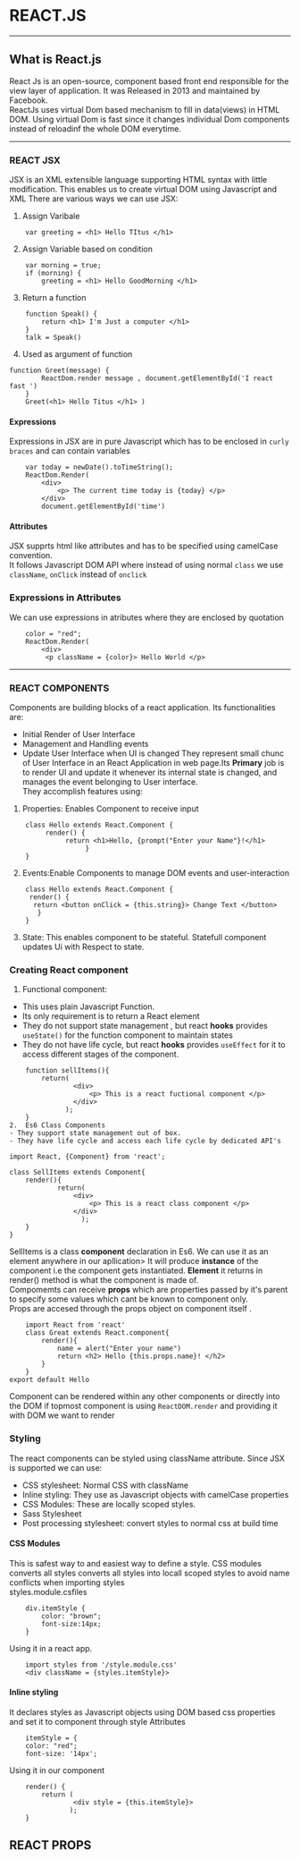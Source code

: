 #	REACT.JS
***
##	What is React.js
React Js is an open-source, component based  front end responsible for the view layer of application. It was Released in 2013 and  maintained by Facebook. <br/>
ReactJs uses virtual Dom based mechanism to fill in data(views) in HTML DOM. Using virtual Dom is fast since it changes individual Dom components instead of reloadinf the whole DOM everytime.<br/>
***
###	REACT JSX
JSX is an XML extensible language supporting HTML syntax with little modification. This enables us to create virtual DOM using Javascript and XML
There are various ways we can use JSX:
1.	Assign Varibale
```
	var greeting = <h1> Hello TItus </h1>
```
2.	Assign Variable based on condition
```
	var morning = true;
	if (morning) {
		greeting = <h1> Hello GoodMorning </h1>
```
3.	Return a function
```
	function Speak() {
		return <h1> I'm Just a computer </h1>
	}
	talk = Speak()
```
4.	Used as argument of function
```
function Greet(message) {
		ReactDom.render message , document.getElementById('I react fast ')
	}
	Greet(<h1> Hello Titus </h1> )
```
####	Expressions
Expressions in JSX are in pure Javascript which has to be enclosed in `curly braces` and can contain variables
```
	var today = newDate().toTimeString();
	ReactDom.Render(
		<div> 
			<p> The current time today is {today} </p>
		</div>
		document.getElementById('time')
```
####	Attributes
JSX supprts html like attributes and has to be specified using camelCase convention.<br/>
It follows Javascript DOM API where instead of using normal `class` we use `className`, `onClick` instead of `onclick`
### Expressions in  Attributes
We can use expressions in atributes where they are enclosed by quotation
```
	color = "red";
	ReactDom.Render(
		<div> 
		 <p className = {color}> Hello World </p>
```

***
### 	REACT COMPONENTS
Components are building blocks of a react application.
Its functionalities are:
-	Initial Render of User Interface
-	Management and Handling events
-	Update User Interface when UI is changed
They represent small chunc of User Interface in an React Application in web page.Its __Primary__ job is to render UI and update it whenever its internal state is changed, and manages the event belonging to User interface.<br/>
They accomplish features using:
1. Properties: Enables Component to receive input
```
	class Hello extends React.Component {
		 render() {
			  return <h1>Hello, {prompt("Enter your Name"}!</h1>
				   }
	}
```
2. Events:Enable Components to manage DOM events and user-interaction
```
	class Hello extends React.Component {
	 render() {
	  return <button onClick = {this.string}> Change Text </button>
	   }
	}
```
3. State: This enables component to be stateful. Statefull component updates Ui with Respect to state.
###	Creating React component
1.	Functional component: <br/>
- This uses plain Javascript Function.
- Its only requirement is to return a React element
- They do not support state management , but react  __hooks__ provides `useState()` for the function component to maintain states
- They do not have life cycle, but react __hooks__ provides `useEffect` for it to access different stages of the component.
```
	function sellItems(){
		return(
				<div>
					<p> This is a react fuctional component </p>
				</div>
		      );
	}
2.	Es6 Class Components
- They support state management out of box.
- They have life cycle and access each life cycle by dedicated API's
```
	import React, {Component} from 'react';
	
	class SellItems extends Component{
		render(){
				return(
					<div>
						<p> This is a react class component </p>
					</div>
				      );
		}
	}
SellItems is a class __component__ declaration in  Es6. We can use it as an element anywhere in our apllication> It will produce __instance__ of the component i.e the component gets instantiated. __Element__ it returns in render() method is what the component is made of.</br>
Compomemts can receive __props__ which are properties passed by it's parent to specify some values which cant be known to component only. <br/>
Props are accesed through the props object on component itself .
```
	import React from 'react'
	class Great extends React.component{
		render(){
			name = alert("Enter your name")
			return <h2> Hello {this.props.name}! </h2>
		}
	}
export default Hello
```
Component can be rendered within any other components or directly into the DOM if topmost component is using `ReactDOM.render` and providing it with DOM we want to render
### Styling
The react components can be styled using className attribute. Since JSX is supported we can use:
- CSS stylesheet: Normal CSS with className
- Inline styling: They use as Javascript objects  with camelCase properties
- CSS Modules: These are locally  scoped styles.
- Sass Stylesheet
- Post processing stylesheet: convert styles to normal css at build time
####	CSS Modules
This  is safest way to and easiest way to define a style. CSS modules converts all styles converts all styles into locall scoped styles to avoid name conflicts when importing styles <br/>
styles.module.csfiles
```
	div.itemStyle {
		color: "brown";
		font-size:14px;
	}
```
Using it in a react app.
```
	import styles from '/style.module.css'
	<div className = {styles.itemStyle}>
```
####	Inline styling
It declares styles as Javascript objects using DOM based css properties and set it to component through style Attributes
```
	itemStyle = {
	color: "red";
	font-size: '14px';
```
Using it in our component
```
	render() {
		return (
				<div style = {this.itemStyle}>
		       );
	}
```

## REACT PROPS


